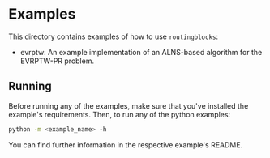 # Examples

This directory contains examples of how to use `routingblocks`:

* evrptw: An example implementation of an ALNS-based algorithm for the EVRPTW-PR problem.

## Running

Before running any of the examples, make sure that you've installed the example's requirements.
Then, to run any of the python examples:

```bash
python -m <example_name> -h
```

You can find further information in the respective example's README.